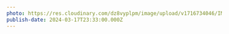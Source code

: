 ```yaml
---
photo: https://res.cloudinary.com/dz8vyplpm/image/upload/v1716734046/IMG_9264_eqtmvv.jpg
publish-date: 2024-03-17T23:33:00.000Z
---
```


